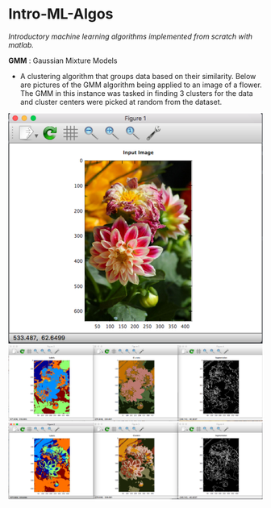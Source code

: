 # Intro-ML-Algos
<i>Introductory machine learning algorithms implemented from scratch with matlab.</i>

<b>GMM</b> : Gaussian Mixture Models
 - A clustering algorithm that groups data based on their similarity. Below are pictures of the GMM algorithm being applied to an image of a flower. The GMM in this instance was tasked in finding 3 clusters for the data and cluster centers were picked at random from the dataset.

![Original Image](/imgs/GMM1.png?raw=true)
![Labels](/imgs/gmm_5_clusters.png?raw=true)
![Clusters](/imgs/kmeans_5_clusters.png?raw=true)
